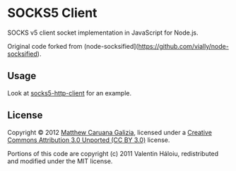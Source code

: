 # SOCKS5 Client #

SOCKS v5 client socket implementation in JavaScript for Node.js.

Original code forked from (node-socksified](https://github.com/vially/node-socksified).

## Usage ##

Look at [socks5-http-client](https://github.com/mattcg/socks5-http-client) for an example.

## License ##

Copyright © 2012 [Matthew Caruana Galizia](http://twitter.com/mcaruanagalizia), licensed under a [Creative Commons Attribution 3.0 Unported (CC BY 3.0)](http://creativecommons.org/licenses/by/3.0/legalcode) license.

Portions of this code are copyright (c) 2011 Valentin Háloiu, redistributed and modified under the MIT license.
